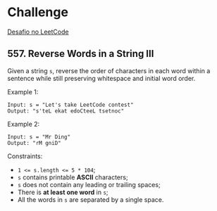 # Challenge

[Desafio no LeetCode](https://leetcode.com/problems/reverse-words-in-a-string-iii/description/)

## 557. Reverse Words in a String III

Given a string `s`, reverse the order of characters in each word within a sentence while still preserving whitespace and initial word order.

Example 1:

```
Input: s = "Let's take LeetCode contest"
Output: "s'teL ekat edoCteeL tsetnoc"
```

Example 2:

```
Input: s = "Mr Ding"
Output: "rM gniD"
```

Constraints:

- `1 <= s.length <= 5 * 104`;
- `s` contains printable **ASCII** characters;
- `s` does not contain any leading or trailing spaces;
- There is **at least one word** in `s`;
- All the words in `s` are separated by a single space.
